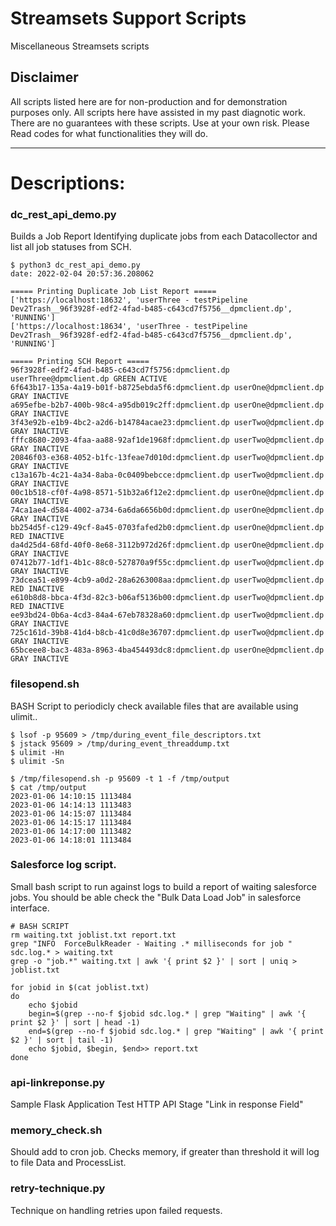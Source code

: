 # Streamsets Support Scripts
Miscellaneous Streamsets scripts 

## Disclaimer
All scripts listed here are for non-production and for demonstration purposes only. All scripts here have assisted in my past diagnotic work.  There are no guarantees with these scripts. Use at your own risk. Please Read codes for what functionalities they will do.

--- 
# Descriptions:

### dc_rest_api_demo.py 
Builds a Job Report Identifying duplicate jobs from each Datacollector and list all job statuses from SCH.

```
$ python3 dc_rest_api_demo.py 
date: 2022-02-04 20:57:36.208062

===== Printing Duplicate Job List Report =====
['https://localhost:18632', 'userThree - testPipeline Dev2Trash__96f3928f-edf2-4fad-b485-c643cd7f5756__dpmclient.dp', 'RUNNING']
['https://localhost:18634', 'userThree - testPipeline Dev2Trash__96f3928f-edf2-4fad-b485-c643cd7f5756__dpmclient.dp', 'RUNNING']

===== Printing SCH Report =====
96f3928f-edf2-4fad-b485-c643cd7f5756:dpmclient.dp userThree@dpmclient.dp GREEN ACTIVE
6f643b17-135a-4a19-b01f-b8725ebda5f6:dpmclient.dp userOne@dpmclient.dp GRAY INACTIVE
a695efbe-b2b7-400b-98c4-a95db019c2ff:dpmclient.dp userOne@dpmclient.dp GRAY INACTIVE
3f43e92b-e1b9-4bc2-a2d6-b14784acae23:dpmclient.dp userTwo@dpmclient.dp GRAY INACTIVE
fffc8680-2093-4faa-aa88-92af1de1968f:dpmclient.dp userTwo@dpmclient.dp GRAY INACTIVE
20846f03-e368-4052-b1fc-13feae7d010d:dpmclient.dp userTwo@dpmclient.dp GRAY INACTIVE
c13a167b-4c21-4a34-8aba-0c0409bebcce:dpmclient.dp userTwo@dpmclient.dp GRAY INACTIVE
00c1b518-cf0f-4a98-8571-51b32a6f12e2:dpmclient.dp userOne@dpmclient.dp GRAY INACTIVE
74ca1ae4-d584-4002-a734-6a6da6656b0d:dpmclient.dp userOne@dpmclient.dp GRAY INACTIVE
bb254d5f-c129-49cf-8a45-0703fafed2b0:dpmclient.dp userOne@dpmclient.dp RED INACTIVE
da4d25d4-68fd-40f0-8e68-3112b972d26f:dpmclient.dp userOne@dpmclient.dp GRAY INACTIVE
07412b77-1df1-4b1c-88c0-527870a9f55c:dpmclient.dp userTwo@dpmclient.dp GRAY INACTIVE
73dcea51-e899-4cb9-a0d2-28a6263008aa:dpmclient.dp userTwo@dpmclient.dp RED INACTIVE
e610b8d8-bbca-4f3d-82c3-b06af5136b00:dpmclient.dp userTwo@dpmclient.dp RED INACTIVE
ee93bd24-0b6a-4cd3-84a4-67eb78328a60:dpmclient.dp userTwo@dpmclient.dp GRAY INACTIVE
725c161d-39b8-41d4-b8cb-41c0d8e36707:dpmclient.dp userTwo@dpmclient.dp GRAY INACTIVE
65bceee8-bac3-483a-8963-4ba454493dc8:dpmclient.dp userOne@dpmclient.dp GRAY INACTIVE
```


### filesopend.sh
BASH Script to periodicly check available files that are available using ulimit..

```
$ lsof -p 95609 > /tmp/during_event_file_descriptors.txt
$ jstack 95609 > /tmp/during_event_threaddump.txt
$ ulimit -Hn
$ ulimit -Sn

$ /tmp/filesopend.sh -p 95609 -t 1 -f /tmp/output
$ cat /tmp/output 
2023-01-06 14:10:15 1113484
2023-01-06 14:14:13 1113483
2023-01-06 14:15:07 1113484
2023-01-06 14:15:17 1113484
2023-01-06 14:17:00 1113482
2023-01-06 14:18:01 1113484
```

### Salesforce log script.
Small bash script to run against logs to build a report of waiting salesforce jobs. 
You should be able check the "Bulk Data Load Job" in salesforce interface.

```
# BASH SCRIPT
rm waiting.txt joblist.txt report.txt
grep "INFO  ForceBulkReader - Waiting .* milliseconds for job " sdc.log.* > waiting.txt
grep -o "job.*" waiting.txt | awk '{ print $2 }' | sort | uniq > joblist.txt

for jobid in $(cat joblist.txt)
do
    echo $jobid
    begin=$(grep --no-f $jobid sdc.log.* | grep "Waiting" | awk '{ print $2 }' | sort | head -1)
    end=$(grep --no-f $jobid sdc.log.* | grep "Waiting" | awk '{ print $2 }' | sort | tail -1)
    echo $jobid, $begin, $end>> report.txt
done
```

### api-linkreponse.py
Sample Flask Application Test HTTP API Stage "Link in response Field"

### memory_check.sh
Should add to cron job. Checks memory, if greater than threshold it will log to file Data and ProcessList.

### retry-technique.py
Technique on handling retries upon failed requests.

